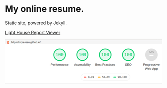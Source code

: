 # My online resume.

Static site, powered by Jekyll.

[Light House Report Viewer](https://googlechrome.github.io/lighthouse/viewer/?psiurl=https%3A%2F%2Fmpressen.github.io%2F&strategy=mobile&category=performance&category=accessibility&category=best-practices&category=seo&category=pwa&utm_source=lh-chrome-ext) 

![light House scores 100](images/light-house-100s.png "Light House scores 100")

